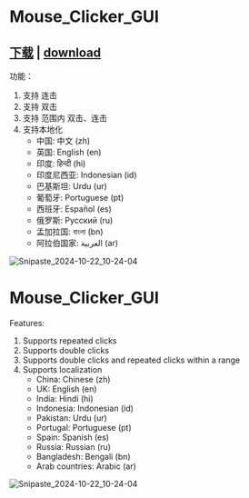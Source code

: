 # Mouse_Clicker_GUI
## [下载](https://github.com/baicai99/Mouse_Clicker_GUI/releases/download/v1.0.1/Mouse_Clicker_GUI.exe) | [download](https://github.com/baicai99/Mouse_Clicker_GUI/releases/download/v1.0.1/Mouse_Clicker_GUI.exe)  
功能：
1. 支持 连击
2. 支持 双击
3. 支持 范围内 双击、连击
1. 支持本地化
    - 中国: 中文 (zh)  
    - 英国: English (en)  
    - 印度: हिन्दी (hi)  
    - 印度尼西亚: Indonesian (id)  
    - 巴基斯坦: Urdu (ur)  
    - 葡萄牙: Portuguese (pt)  
    - 西班牙: Español (es)  
    - 俄罗斯: Русский (ru)  
    - 孟加拉国: বাংলা (bn)  
    - 阿拉伯国家: العربية (ar)  

![Snipaste_2024-10-22_10-24-04](https://github.com/user-attachments/assets/3ddbb1dc-bf95-4aef-a89e-b0cbf43382b0)


# Mouse_Clicker_GUI
Features:
1. Supports repeated clicks
2. Supports double clicks
3. Supports double clicks and repeated clicks within a range
4. Supports localization
    - China: Chinese (zh)  
    - UK: English (en)  
    - India: Hindi (hi)  
    - Indonesia: Indonesian (id)  
    - Pakistan: Urdu (ur)  
    - Portugal: Portuguese (pt)  
    - Spain: Spanish (es)  
    - Russia: Russian (ru)  
    - Bangladesh: Bengali (bn)  
    - Arab countries: Arabic (ar)  

![Snipaste_2024-10-22_10-24-04](https://github.com/user-attachments/assets/3ddbb1dc-bf95-4aef-a89e-b0cbf43382b0)
